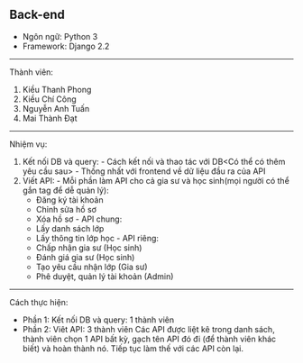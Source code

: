 Back-end
-----------------------------------------------------------------------
- Ngôn ngữ: Python 3
- Framework: Django 2.2
-----------------------------------------------------------------------
Thành viên:
  1. Kiều Thanh Phong
  2. Kiều Chí Công
  3. Nguyễn Anh Tuấn
  4. Mai Thành Đạt
-----------------------------------------------------------------------
Nhiệm vụ:
  1. Kết nối DB và query:
    - Cách kết nối và thao tác với DB<Có thể có thêm yêu cầu sau>
    - Thống nhất với frontend về dữ liệu đầu ra của API
  2. Viết API:
    - Mỗi phần làm API cho cả gia sư và học sinh(mọi người có thể gắn tag để dễ quản lý):
      + Đăng ký tài khoản
      + Chỉnh sửa hồ sơ
      + Xóa hồ sơ
    - API chung:
      + Lấy danh sách lớp
      + Lấy thông tin lớp học
    - API riêng:
      + Chấp nhận gia sư (Học sinh)
      + Đánh giá gia sư (Học sinh)
      + Tạo yêu cầu nhận lớp (Gia sư)
      + Phê duyệt, quản lý  tài khoản (Admin)
-----------------------------------------------------------------------
Cách thực hiện:
   - Phần 1: Kết nối DB và query: 1 thành viên
   - Phần 2: Viêt API: 3 thành viên
      Các API được liệt kê trong danh sách, thành viên chọn 1 API bất kỳ, gạch tên API đó đi (để thành viên khác biết) và hoàn thành nó. Tiếp tục làm thế với các API còn lại.




